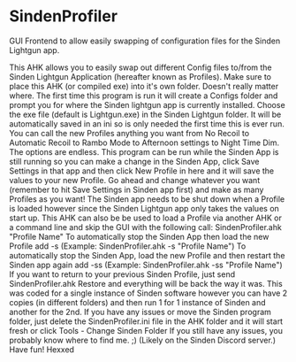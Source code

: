 # SindenProfiler
GUI Frontend to allow easily swapping of configuration files for the Sinden Lightgun app.

This AHK allows you to easily swap out different Config files to/from the Sinden Lightgun Application (hereafter known as Profiles).
Make sure to place this AHK (or compiled exe) into it's own folder. Doesn't really matter where.
The first time this program is run it will create a Configs folder and prompt you for where the Sinden lightgun app is currently installed.
Choose the exe file (default is Lightgun.exe) in the Sinden Lightgun folder. It will be automatically saved in an ini so is only needed the first time this is ever run.
You can call the new Profiles anything you want from No Recoil to Automatic Recoil to Rambo Mode to Afternoon settings to Night Time Dim. The options are endless.
This program can be run while the Sinden App is still running so you can make a change in the Sinden App, click Save Settings in that app and then click New Profile in here and it will save the values to your new Profile.
Go ahead and change whatever you want (remember to hit Save Settings in Sinden app first) and make as many Profiles as you want!
The Sinden app needs to be shut down when a Profile is loaded however since the Sinden Lightgun app only takes the values on start up.
This AHK can also be be used to load a Profile via another AHK or a command line and skip the GUI with the following call:
SindenProfiler.ahk "Profile Name"
To automatically stop the Sinden App then load the new Profile add -s (Example: SindenProfiler.ahk -s "Profile Name")
To automatically stop the Sinden App, load the new Profile and then restart the Sinden app again add -ss (Example: SindenProfiler.ahk -ss "Profile Name")
If you want to return to your previous Sinden Profile, just send SindenProfiler.ahk Restore and everything will be back the way it was.
This was coded for a single instance of Sinden software however you can have 2 copies (in different folders) and then run 1 for 1 instance of Sinden and another for the 2nd.
If you have any issues or move the Sinden program folder, just delete the SindenProfiler.ini file in the AHK folder and it will start fresh or click Tools - Change Sinden Folder
If you still have any issues, you probably know where to find me. ;) (Likely on the Sinden Discord server.) Have fun! Hexxed
